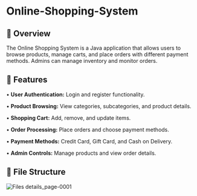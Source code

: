 # Online-Shopping-System

## **📌 Overview**

The Online Shopping System is a Java application that allows users to browse products, manage carts, and place orders with different payment methods. Admins can manage inventory and monitor orders.

## **🚀 Features**

•	**User Authentication:** Login and register functionality. 

•	**Product Browsing:** View categories, subcategories, and product details.

•	**Shopping Cart:** Add, remove, and update items.

•	**Order Processing:** Place orders and choose payment methods.

•	**Payment Methods:** Credit Card, Gift Card, and Cash on Delivery.

•	**Admin Controls:** Manage products and view order details.

## **📁 File Structure**
![Files details_page-0001](https://github.com/user-attachments/assets/b8c06c03-467d-4381-8bd5-addf5a7ba703)


